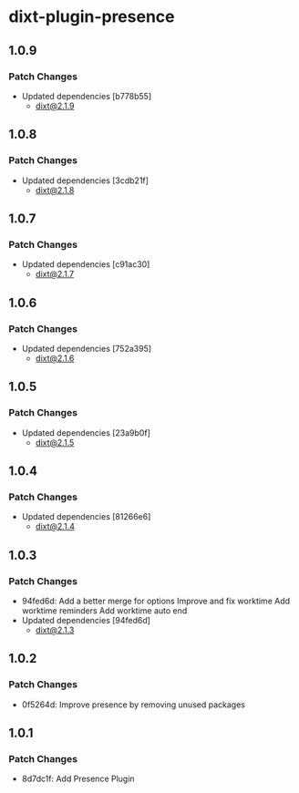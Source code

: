 # dixt-plugin-presence

## 1.0.9

### Patch Changes

- Updated dependencies [b778b55]
  - dixt@2.1.9

## 1.0.8

### Patch Changes

- Updated dependencies [3cdb21f]
  - dixt@2.1.8

## 1.0.7

### Patch Changes

- Updated dependencies [c91ac30]
  - dixt@2.1.7

## 1.0.6

### Patch Changes

- Updated dependencies [752a395]
  - dixt@2.1.6

## 1.0.5

### Patch Changes

- Updated dependencies [23a9b0f]
  - dixt@2.1.5

## 1.0.4

### Patch Changes

- Updated dependencies [81266e6]
  - dixt@2.1.4

## 1.0.3

### Patch Changes

- 94fed6d: Add a better merge for options
  Improve and fix worktime
  Add worktime reminders
  Add worktime auto end
- Updated dependencies [94fed6d]
  - dixt@2.1.3

## 1.0.2

### Patch Changes

- 0f5264d: Improve presence by removing unused packages

## 1.0.1

### Patch Changes

- 8d7dc1f: Add Presence Plugin
